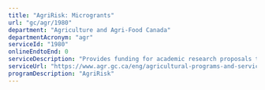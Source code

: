 ```yaml
---
title: "AgriRisk: Microgrants"
url: "gc/agr/1980"
department: "Agriculture and Agri-Food Canada"
departmentAcronym: "agr"
serviceId: "1980"
onlineEndtoEnd: 0
serviceDescription: "Provides funding for academic research proposals that address issues relevant to business risk management in the Canadian agriculture sector."
serviceUrl: "https://www.agr.gc.ca/eng/agricultural-programs-and-services/agririsk-initiatives-microgrants/?id=1531512971010"
programDescription: "AgriRisk"
---
```

